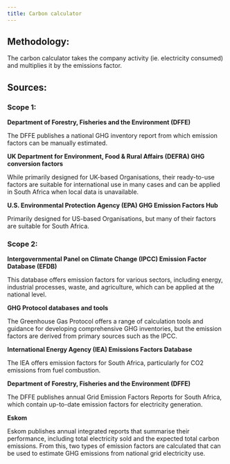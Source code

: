 ```yaml
---
title: Carbon calculator
---
```


## Methodology:

The carbon calculator takes the company activity (ie. electricity consumed) and multiplies it by the emissions factor.

## Sources:

### Scope 1:

**Department of Forestry, Fisheries and the Environment (DFFE)**

The DFFE publishes a national GHG inventory report from which emission factors can be manually estimated.

**UK Department for Environment, Food & Rural Affairs (DEFRA) GHG conversion factors**

While primarily designed for UK-based Organisations, their ready-to-use factors are suitable for international use in many cases and can be applied in South Africa when local data is unavailable.

**U.S. Environmental Protection Agency (EPA) GHG Emission Factors Hub**

Primarily designed for US-based Organisations, but many of their factors are suitable for South Africa.

### Scope 2:

**Intergovernmental Panel on Climate Change (IPCC) Emission Factor Database (EFDB)**

This database offers emission factors for various sectors, including energy, industrial processes, waste, and agriculture, which can be applied at the national level.

**GHG Protocol databases and tools**

The Greenhouse Gas Protocol offers a range of calculation tools and guidance for developing comprehensive GHG inventories, but the emission factors are derived from primary sources such as the IPCC.

**International Energy Agency (IEA) Emissions Factors Database**

The IEA offers emission factors for South Africa, particularly for CO2 emissions from fuel combustion.

**Department of Forestry, Fisheries and the Environment (DFFE)**

The DFFE publishes annual Grid Emission Factors Reports for South Africa, which contain up-to-date emission factors for electricity generation.

**Eskom**

Eskom publishes annual integrated reports that summarise their performance, including total electricity sold and the expected total carbon emissions. From this, two types of emission factors are calculated that can be used to estimate GHG emissions from national grid electricity use.
